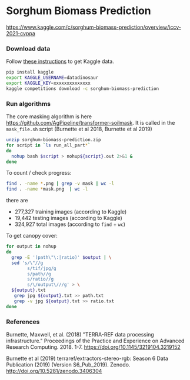 # Sorghum Biomass Prediction


https://www.kaggle.com/c/sorghum-biomass-prediction/overview/iccv-2021-cvppa


### Download data

Follow [these instructions](https://github.com/Kaggle/kaggle-api#api-credentials) to get Kaggle data.

```sh
pip install kaggle
export KAGGLE_USERNAME=datadinosaur
export KAGGLE_KEY=xxxxxxxxxxxxxx
kaggle competitions download -c sorghum-biomass-prediction
```

### Run algorithms

The core masking algorithm is here https://github.com/AgPipeline/transformer-soilmask. It is called in the `mask_file.sh` script (Burnette et al 2018, Burnette et al 2019)


```sh
unzip sorghum-biomass-prediction.zip
for script in `ls run_all_part*`
do
  nohup bash $script > nohup${script}.out 2>&1 &
done
```

To count / check progress:

```sh
find . -name *.png | grep -v mask | wc -l
find . -name *mask.png  | wc -l
```


there are 
* 277,327 training images (according to Kaggle)
* 19,442 testing images (according to Kaggle)
* 324,927 total images (according to `find` + `wc`)

To get canopy cover:

```sh
for output in nohup
do
  grep -E '(path\"\:|ratio)' $output | \
  sed 's/\"//g
        s/tif/jpg/g
        s/path//g
        s/ratio//g
        s/\/output\///g' > \
  ${output}.txt
   grep jpg ${output}.txt >> path.txt
   grep -v jpg ${output}.txt >> ratio.txt 
done 
```


### References

Burnette, Maxwell, et al. (2018) "TERRA-REF data processing infrastructure." Proceedings of the Practice and Experience on Advanced Research Computing. 2018. 1-7. https://doi.org/10.1145/3219104.3219152

Burnette et al (2019) terraref/extractors-stereo-rgb: Season 6 Data Publication (2019) (Version S6_Pub_2019). Zenodo. http://doi.org/10.5281/zenodo.3406304


